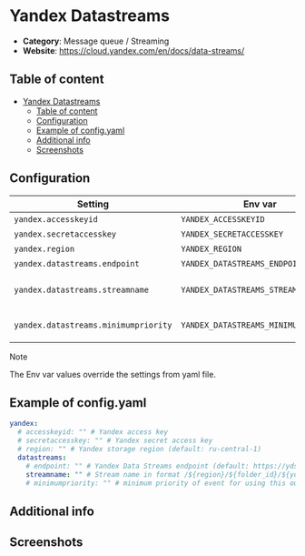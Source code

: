 # Yandex Datastreams

- **Category**: Message queue / Streaming
- **Website**: https://cloud.yandex.com/en/docs/data-streams/

## Table of content

- [Yandex Datastreams](#yandex-datastreams)
  - [Table of content](#table-of-content)
  - [Configuration](#configuration)
  - [Example of config.yaml](#example-of-configyaml)
  - [Additional info](#additional-info)
  - [Screenshots](#screenshots)

## Configuration

| Setting                              | Env var                              | Default value                            | Description                                                                                                                         |
| ------------------------------------ | ------------------------------------ | ---------------------------------------- | ----------------------------------------------------------------------------------------------------------------------------------- |
| `yandex.accesskeyid`                 | `YANDEX_ACCESSKEYID`                 |                                          | Yandex access key                                                                                                                   |
| `yandex.secretaccesskey`             | `YANDEX_SECRETACCESSKEY`             |                                          | Yandex secret access key                                                                                                            |
| `yandex.region`                      | `YANDEX_REGION`                      | `ru-central-1`                          | Yandex region                                                                                                                       |
| `yandex.datastreams.endpoint`        | `YANDEX_DATASTREAMS_ENDPOINT`        | `https://yds.serverless.yandexcloud.net` | Yandex Data Streams endpoint                                                                                                        |
| `yandex.datastreams.streamname`      | `YANDEX_DATASTREAMS_STREAMNAME`      |                                          | Stream name in format `/${region}/${folder_id}/${ydb_id}/${stream_name}`, if not empty, Yandex Datastreams is **enabled**                                                           |
| `yandex.datastreams.minimumpriority` | `YANDEX_DATASTREAMS_MINIMUMPRIORITY` | `""` (= `debug`)                         | Minimum priority of event for using this output, order is `emergency,alert,critical,error,warning,notice,informational,debug or ""` |

> [!NOTE]
The Env var values override the settings from yaml file.

## Example of config.yaml

```yaml
yandex:
  # accesskeyid: "" # Yandex access key
  # secretaccesskey: "" # Yandex secret access key
  # region: "" # Yandex storage region (default: ru-central-1)
  datastreams:
    # endpoint: "" # Yandex Data Streams endpoint (default: https://yds.serverless.yandexcloud.net)
    streamname: "" # Stream name in format /${region}/${folder_id}/${ydb_id}/${stream_name}, if not empty, Yandex Datastreams is enabled
    # minimumpriority: "" # minimum priority of event for using this output, order is emergency|alert|critical|error|warning|notice|informational|debug
```

## Additional info

## Screenshots
